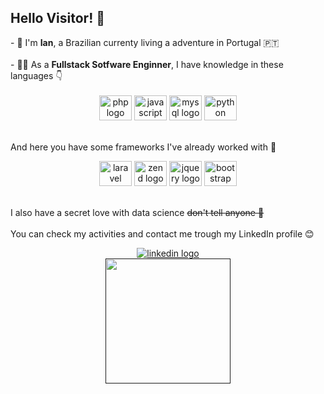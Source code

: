 
<p align="left"><h2>Hello Visitor! 👋</h2>
-  🧑 I'm <b>Ian</b>, a Brazilian currenty living a adventure in Portugal  🇵🇹
<br>
<br>
- 👨‍💻 As a <b> Fullstack Sotfware Enginner</b>, I have knowledge in these languages 👇
<br>
<br>
<div align="center">
  <img src="https://cdn.jsdelivr.net/gh/devicons/devicon/icons/php/php-plain.svg" height="40" width="52" alt="php logo"  />
  <img src="https://cdn.jsdelivr.net/gh/devicons/devicon/icons/javascript/javascript-original.svg" height="40" width="52" alt="javascript logo"  />
  <img src="https://cdn.jsdelivr.net/gh/devicons/devicon/icons/mysql/mysql-original.svg" height="40" width="52" alt="mysql logo"  />
  <img src="https://cdn.jsdelivr.net/gh/devicons/devicon/icons/python/python-original.svg" height="40" width="52" alt="python logo"  />
</div>
<br>
<p align="left">And here you have some frameworks I've already worked with 🎉</p>

<div align="center">
  <img src="https://cdn.jsdelivr.net/gh/devicons/devicon/icons/laravel/laravel-plain.svg" height="40" width="52" alt="laravel logo"  />
  <img src="https://cdn.jsdelivr.net/gh/devicons/devicon/icons/zend/zend-plain.svg" height="40" width="52" alt="zend logo"  />
  <img src="https://cdn.jsdelivr.net/gh/devicons/devicon/icons/jquery/jquery-plain-wordmark.svg" height="40" width="52" alt="jquery logo"  />
  <img src="https://cdn.jsdelivr.net/gh/devicons/devicon/icons/bootstrap/bootstrap-original.svg" height="40" width="52" alt="bootstrap logo"  />
</div>
<br>

I also have a secret love with data science ~~don't tell anyone 🤫~~
<br>
<br>
You can check my activities and contact me trough my LinkedIn profile 😊
<div align="center">
<a href="">
  <img src="https://img.shields.io/badge/LinkedIn-0077B5?style=for-the-badge&logo=linkedin&logoColor=white" alt="linkedin logo"  />
</a>
<a href="">

</div>

<div align="center"> <img height="200" src="https://media2.giphy.com/media/l0amJzVHIAfl7jMDos/giphy.gif?cid=ecf05e47mtklimdr2g6ndg7tahmpfz2nxbzi6c589qawz8zf&rid=giphy.gif&ct=g"/> </div>
 
